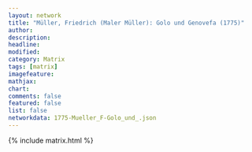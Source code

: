 ```yaml
---
layout: network
title: "Müller, Friedrich (Maler Müller): Golo und Genovefa (1775)"
author:
description:
headline:
modified:
category: Matrix
tags: [matrix]
imagefeature: 
mathjax: 
chart: 
comments: false
featured: false
list: false
networkdata: 1775-Mueller_F-Golo_und_.json
---
```

{% include matrix.html %}
